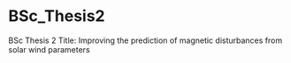 # BSc_Thesis2
BSc Thesis 2 
Title: Improving the prediction of magnetic disturbances from solar wind parameters
